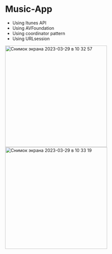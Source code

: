 # Music-App

- Using Itunes API
- Using AVFoundation
- Using coordinator pattern
- Using URLsession


<img width="328" alt="Снимок экрана 2023-03-29 в 10 32 57" src="https://user-images.githubusercontent.com/121435424/228427513-8cc750b2-2c50-4dbf-9de9-17ff7d401f21.png"><img width="329" alt="Снимок экрана 2023-03-29 в 10 33 19" src="https://user-images.githubusercontent.com/121435424/228427562-48870343-e1d3-4f62-bd1e-6e3ddbe45081.png">
